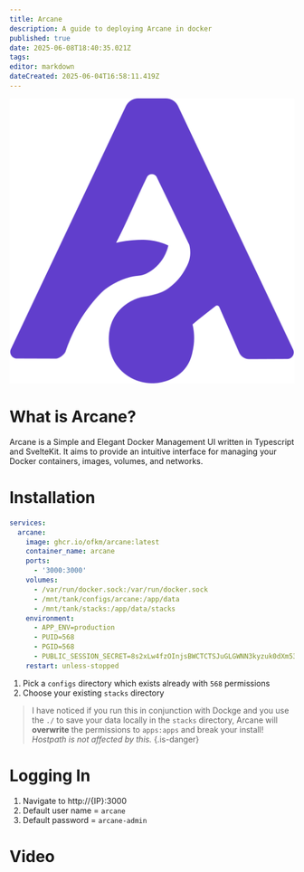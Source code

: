 ```yaml
---
title: Arcane
description: A guide to deploying Arcane in docker
published: true
date: 2025-06-08T18:40:35.021Z
tags: 
editor: markdown
dateCreated: 2025-06-04T16:58:11.419Z
---
```


![arcane.png](/arcane.png)

# What is Arcane?
Arcane is a Simple and Elegant Docker Management UI written in Typescript and SvelteKit. It aims to provide an intuitive interface for managing your Docker containers, images, volumes, and networks.

# Installation
```yaml
services:
  arcane:
    image: ghcr.io/ofkm/arcane:latest
    container_name: arcane
    ports:
      - '3000:3000'
    volumes:
      - /var/run/docker.sock:/var/run/docker.sock
      - /mnt/tank/configs/arcane:/app/data
      - /mnt/tank/stacks:/app/data/stacks
    environment:
      - APP_ENV=production
      - PUID=568
      - PGID=568
      - PUBLIC_SESSION_SECRET=8s2xLw4fzOInjsBWCTCTSJuGLGWNN3kyzuk0dXm5354=
    restart: unless-stopped

```
1. Pick a `configs` directory which exists already with `568` permissions
1. Choose your existing `stacks` directory

> I have noticed if you run this in conjunction with Dockge and you use the `./` to save your data locally in the `stacks` directory, Arcane will **overwrite** the permissions to `apps:apps` and break your install! *Hostpath is not affected by this.*
{.is-danger}



# Logging In
1. Navigate to http://{IP}:3000
1. Default user name = `arcane`
1. Default password = `arcane-admin`

# Video

[](https://youtu.be/p-sd7dAbyCo)